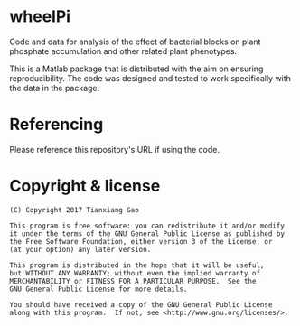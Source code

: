 # wheelPi

Code and data for analysis of the effect of bacterial blocks on plant phosphate
accumulation and other related plant phenotypes.

This is a Matlab package that is distributed with the aim on ensuring reproducibility.
The code was designed and tested to work specifically with the data in the package.

# Referencing

Please reference this repository's URL if using the code.

# Copyright & license

    (C) Copyright 2017 Tianxiang Gao

    This program is free software: you can redistribute it and/or modify
    it under the terms of the GNU General Public License as published by
    the Free Software Foundation, either version 3 of the License, or
    (at your option) any later version.

    This program is distributed in the hope that it will be useful,
    but WITHOUT ANY WARRANTY; without even the implied warranty of
    MERCHANTABILITY or FITNESS FOR A PARTICULAR PURPOSE.  See the
    GNU General Public License for more details.

    You should have received a copy of the GNU General Public License
    along with this program.  If not, see <http://www.gnu.org/licenses/>.
